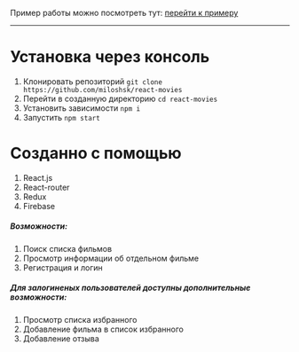Пример работы можно посмотреть тут: [перейти к примеру](https://reactmovies-6dd7d.firebaseapp.com/)
***
# Установка через консоль
1. Клонировать репозиторий  ```git clone https://github.com/miloshsk/react-movies```
2. Перейти в созданную директорию ```cd react-movies```
3. Установить зависимости ```npm i```
4. Запустить ```npm start```
# Созданно с помощью
1. React.js
2. React-router
3. Redux
4. Firebase
##### Возможности:
1. Поиск списка фильмов
2. Просмотр информации об отдельном фильме
3. Регистрация и логин
##### Для залогиненых пользователей доступны дополнительные возможности:
1. Просмотр списка избранного
2. Добавление фильма в список избранного
3. Добавление отзыва

